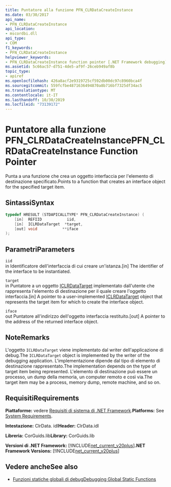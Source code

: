 ```yaml
---
title: Puntatore alla funzione PFN_CLRDataCreateInstance
ms.date: 03/30/2017
api_name:
- PFN_CLRDataCreateInstance
api_location:
- mscordbi.dll
api_type:
- COM
f1_keywords:
- PFN_CLRDataCreateInstance
helpviewer_keywords:
- PFN_CLRDataCreateInstance function pointer [.NET Framework debugging]
ms.assetid: 5c66ac57-d751-4de5-af9f-26ceb949af8b
topic_type:
- apiref
ms.openlocfilehash: 426a8acf2e9319725cf592db00dc97c8960bca4f
ms.sourcegitcommit: 559fcfbe4871636494870a8b716bf7325df34ac5
ms.translationtype: MT
ms.contentlocale: it-IT
ms.lasthandoff: 10/30/2019
ms.locfileid: "73139172"
---
```

# <a name="pfn_clrdatacreateinstance-function-pointer"></a><span data-ttu-id="e9f99-102">Puntatore alla funzione PFN_CLRDataCreateInstance</span><span class="sxs-lookup"><span data-stu-id="e9f99-102">PFN_CLRDataCreateInstance Function Pointer</span></span>
<span data-ttu-id="e9f99-103">Punta a una funzione che crea un oggetto interfaccia per l'elemento di destinazione specificato.</span><span class="sxs-lookup"><span data-stu-id="e9f99-103">Points to a function that creates an interface object for the specified target item.</span></span>  
  
## <a name="syntax"></a><span data-ttu-id="e9f99-104">Sintassi</span><span class="sxs-lookup"><span data-stu-id="e9f99-104">Syntax</span></span>  
  
```cpp  
typedef HRESULT (STDAPICALLTYPE* PFN_CLRDataCreateInstance) (  
    [in]  REFIID           iid,  
    [in]  ICLRDataTarget  *target,  
    [out] void           **iface  
);  
```  
  
## <a name="parameters"></a><span data-ttu-id="e9f99-105">Parametri</span><span class="sxs-lookup"><span data-stu-id="e9f99-105">Parameters</span></span>  
 `iid`  
 <span data-ttu-id="e9f99-106">in Identificatore dell'interfaccia di cui creare un'istanza.</span><span class="sxs-lookup"><span data-stu-id="e9f99-106">[in] The identifier of the interface to be instantiated.</span></span>  
  
 `target`  
 <span data-ttu-id="e9f99-107">in Puntatore a un oggetto [ICLRDataTarget](../../../../docs/framework/unmanaged-api/debugging/iclrdatatarget-interface.md) implementato dall'utente che rappresenta l'elemento di destinazione per il quale creare l'oggetto interfaccia.</span><span class="sxs-lookup"><span data-stu-id="e9f99-107">[in] A pointer to a user-implemented [ICLRDataTarget](../../../../docs/framework/unmanaged-api/debugging/iclrdatatarget-interface.md) object that represents the target item for which to create the interface object.</span></span>  
  
 `iface`  
 <span data-ttu-id="e9f99-108">out Puntatore all'indirizzo dell'oggetto interfaccia restituito.</span><span class="sxs-lookup"><span data-stu-id="e9f99-108">[out] A pointer to the address of the returned interface object.</span></span>  
  
## <a name="remarks"></a><span data-ttu-id="e9f99-109">Note</span><span class="sxs-lookup"><span data-stu-id="e9f99-109">Remarks</span></span>  
 <span data-ttu-id="e9f99-110">L'oggetto `ICLRDataTarget` viene implementato dal writer dell'applicazione di debug.</span><span class="sxs-lookup"><span data-stu-id="e9f99-110">The `ICLRDataTarget` object is implemented by the writer of the debugging application.</span></span> <span data-ttu-id="e9f99-111">L'implementazione dipende dal tipo di elemento di destinazione rappresentato.</span><span class="sxs-lookup"><span data-stu-id="e9f99-111">The implementation depends on the type of target item being represented.</span></span> <span data-ttu-id="e9f99-112">L'elemento di destinazione può essere un processo, un dump della memoria, un computer remoto e così via.</span><span class="sxs-lookup"><span data-stu-id="e9f99-112">The target item may be a process, memory dump, remote machine, and so on.</span></span>  
  
## <a name="requirements"></a><span data-ttu-id="e9f99-113">Requisiti</span><span class="sxs-lookup"><span data-stu-id="e9f99-113">Requirements</span></span>  
 <span data-ttu-id="e9f99-114">**Piattaforme:** vedere [Requisiti di sistema di .NET Framework](../../../../docs/framework/get-started/system-requirements.md).</span><span class="sxs-lookup"><span data-stu-id="e9f99-114">**Platforms:** See [System Requirements](../../../../docs/framework/get-started/system-requirements.md).</span></span>  
  
 <span data-ttu-id="e9f99-115">**Intestazione:** ClrData. idl</span><span class="sxs-lookup"><span data-stu-id="e9f99-115">**Header:** ClrData.idl</span></span>  
  
 <span data-ttu-id="e9f99-116">**Libreria:** CorGuids.lib</span><span class="sxs-lookup"><span data-stu-id="e9f99-116">**Library:** CorGuids.lib</span></span>  
  
 <span data-ttu-id="e9f99-117">**Versioni di .NET Framework:** [!INCLUDE[net_current_v20plus](../../../../includes/net-current-v20plus-md.md)]</span><span class="sxs-lookup"><span data-stu-id="e9f99-117">**.NET Framework Versions:** [!INCLUDE[net_current_v20plus](../../../../includes/net-current-v20plus-md.md)]</span></span>  
  
## <a name="see-also"></a><span data-ttu-id="e9f99-118">Vedere anche</span><span class="sxs-lookup"><span data-stu-id="e9f99-118">See also</span></span>

- [<span data-ttu-id="e9f99-119">Funzioni statiche globali di debug</span><span class="sxs-lookup"><span data-stu-id="e9f99-119">Debugging Global Static Functions</span></span>](../../../../docs/framework/unmanaged-api/debugging/debugging-global-static-functions.md)
